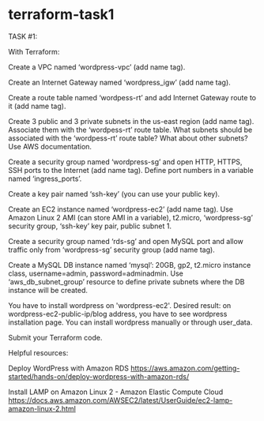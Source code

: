 # terraform-task1
TASK #1:

With Terraform:

Create a VPC named ‘wordpress-vpc’ (add name tag).

Create an Internet Gateway named ‘wordpress_igw’ (add name tag).

Create a route table named ‘wordpess-rt’ and add Internet Gateway route to it (add name tag).

Create 3 public and 3 private subnets in the us-east region (add name tag). Associate them with the ‘wordpess-rt’ route table. What subnets should be associated with the ‘wordpess-rt’ route table? What about other subnets? Use AWS documentation.

Create a security group named ‘wordpress-sg’ and open HTTP, HTTPS, SSH ports to the Internet (add name tag). Define port numbers in a variable named ‘ingress_ports’.

Create a key pair named ‘ssh-key’ (you can use your public key).

Create an EC2 instance named ‘wordpress-ec2’ (add name tag). Use Amazon Linux 2 AMI (can store AMI in a variable), t2.micro, ‘wordpress-sg’ security group, ‘ssh-key’ key pair, public subnet 1.

Create a security group named ‘rds-sg’ and open MySQL port and allow traffic only from ‘wordpress-sg’ security group (add name tag).

Create a MySQL DB instance named ‘mysql’: 20GB, gp2, t2.micro instance class, username=admin, password=adminadmin. Use ‘aws_db_subnet_group’ resource to define private subnets where the DB instance will be created.

 

You have to install wordpress on 'wordpress-ec2'. Desired result: on wordpress-ec2-public-ip/blog address, you have to see wordpress installation page. You can install wordpress manually or through user_data. 

Submit your Terraform code.

Helpful resources:

Deploy WordPress with Amazon RDS 
https://aws.amazon.com/getting-started/hands-on/deploy-wordpress-with-amazon-rds/

Install LAMP on Amazon Linux 2 - Amazon Elastic Compute Cloud 
https://docs.aws.amazon.com/AWSEC2/latest/UserGuide/ec2-lamp-amazon-linux-2.html
